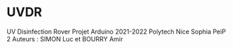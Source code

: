 # UVDR
UV Disinfection Rover
Projet Arduino 2021-2022 Polytech Nice Sophia PeiP 2
Auteurs : SIMON Luc et BOURRY Amir
